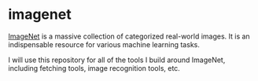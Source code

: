 # imagenet

[ImageNet](http://image-net.org) is a massive collection of categorized real-world images. It is an indispensable resource for various machine learning tasks.

I will use this repository for all of the tools I build around ImageNet, including fetching tools, image recognition tools, etc.
